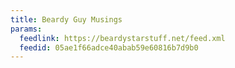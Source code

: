 ```yaml
---
title: Beardy Guy Musings
params:
  feedlink: https://beardystarstuff.net/feed.xml
  feedid: 05ae1f66adce40abab59e60816b7d9b0
---
```


